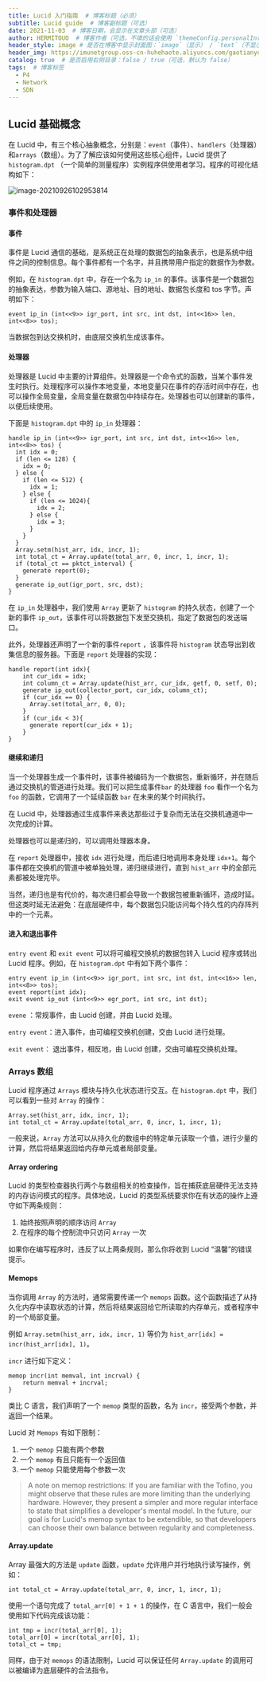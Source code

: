 ```yaml
---
title: Lucid 入门指南  # 博客标题（必须）
subtitle: Lucid guide  # 博客副标题（可选）
date: 2021-11-03  # 博客日期，会显示在文章头部（可选）
author: HERMITOUO  # 博客作者（可选，不填的话会使用 `themeConfig.personalInfo.name`）
header_style: image # 是否在博客中显示封面图：`image`（显示） / `text`（不显示）（可选，默认为 `text`）
header_img: https://imunetgroup.oss-cn-huhehaote.aliyuncs.com/gaotianyu/2021-11-3-lucid-start.png  # 博客封面图（必须，即使上一项选了 `text`，图片也需要在首页显示）
catalog: true  # 是否启用右侧目录：false / true（可选，默认为 false）
tags:  # 博客标签
  - P4
  - Network
  - SDN
---
```


## Lucid 基础概念
在 Lucid 中，有三个核心抽象概念，分别是：`event`（事件）、`handlers`（处理器）和`arrays`（数组）。为了了解应该如何使用这些核心组件，Lucid 提供了 `histogram.dpt` （一个简单的测量程序）实例程序供使用者学习。程序的可视化结构如下：

![image-20210926102953814](https://imunetgroup.oss-cn-huhehaote.aliyuncs.com/gaotianyu/image-20210926102953814.png)

### 事件和处理器

#### 事件

事件是 Lucid 通信的基础，是系统正在处理的数据包的抽象表示，也是系统中组件之间的控制信息。每个事件都有一个名字，并且携带用户指定的数据作为参数。

例如，在 `histogram.dpt` 中，存在一个名为 `ip_in` 的事件。该事件是一个数据包的抽象表达，参数为输入端口、源地址、目的地址、数据包长度和 tos 字节。声明如下：

```lucid
event ip_in (int<<9>> igr_port, int src, int dst, int<<16>> len, int<<8>> tos);
```

当数据包到达交换机时，由底层交换机生成该事件。

#### 处理器

处理器是 Lucid 中主要的计算组件。处理器是一个命令式的函数，当某个事件发生时执行。处理程序可以操作本地变量，本地变量只在事件的存活时间中存在，也可以操作全局变量，全局变量在数据包中持续存在。处理器也可以创建新的事件，以便后续使用。

下面是 `histogram.dpt` 中的 `ip_in` 处理器：

```lucid
handle ip_in (int<<9>> igr_port, int src, int dst, int<<16>> len, int<<8>> tos) {
  int idx = 0;
  if (len <= 128) { 
    idx = 0;
  } else {
    if (len <= 512) {
      idx = 1;
    } else {
      if (len <= 1024){ 
        idx = 2;
      } else {
        idx = 3;
      }
    }
  }
  Array.setm(hist_arr, idx, incr, 1);
  int total_ct = Array.update(total_arr, 0, incr, 1, incr, 1);
  if (total_ct == pktct_interval) {
    generate report(0);
  }
  generate ip_out(igr_port, src, dst);
}
```

在 `ip_in` 处理器中，我们使用 `Array` 更新了 `histogram` 的持久状态，创建了一个新的事件 `ip_out`，该事件可以将数据包下发至交换机，指定了数据包的发送端口。

此外，处理器还声明了一个新的事件`report` ，该事件将 `histogram` 状态导出到收集信息的服务器。下面是 `report` 处理器的实现：

```lucid
handle report(int idx){
    int cur_idx = idx; 
    int column_ct = Array.update(hist_arr, cur_idx, getf, 0, setf, 0);
    generate ip_out(collector_port, cur_idx, column_ct);                
    if (cur_idx == 0) {
      Array.set(total_arr, 0, 0);      
    }
    if (cur_idx < 3){       
      generate report(cur_idx + 1);
    }
}
```

#### 继续和递归

当一个处理器生成一个事件时，该事件被编码为一个数据包，重新循环，并在随后通过交换机的管道进行处理。我们可以把生成事件`bar` 的处理器 `foo` 看作一个名为 `foo` 的函数，它调用了一个延续函数 `bar` 在未来的某个时间执行。

在 Lucid 中，处理器通过生成事件来表达那些过于复杂而无法在交换机通道中一次完成的计算。

处理器也可以是递归的，可以调用处理器本身。

在 `report` 处理器中，接收 `idx` 进行处理，而后递归地调用本身处理 `idx+1`。每个事件都在交换机的管道中被单独处理，递归继续进行，直到 `hist_arr` 中的全部元素都被处理完毕。

当然，递归也是有代价的，每次递归都会导致一个数据包被重新循环，造成时延。但这类时延无法避免：在底层硬件中，每个数据包只能访问每个持久性的内存阵列中的一个元素。

#### 进入和退出事件

`entry event` 和 `exit event` 可以将可编程交换机的数据包转入 Lucid 程序或转出 Lucid 程序。例如，在 `histogram.dpt` 中有如下两个事件：

```lucid
entry event ip_in (int<<9>> igr_port, int src, int dst, int<<16>> len, int<<8>> tos);
event report(int idx);
exit event ip_out (int<<9>> egr_port, int src, int dst);
```

`evene` ：常规事件，由 Lucid 创建，并由 Lucid 处理。

`entry event`：进入事件，由可编程交换机创建，交由 Lucid 进行处理。

`exit event`： 退出事件，相反地，由 Lucid 创建，交由可编程交换机处理。

### Arrays 数组

Lucid 程序通过 `Arrays` 模块与持久化状态进行交互。在 `histogram.dpt` 中，我们可以看到一些对 `Array` 的操作：

```lucid
Array.set(hist_arr, idx, incr, 1);
int total_ct = Array.update(total_arr, 0, incr, 1, incr, 1);
```

一般来说，`Array` 方法可以从持久化的数组中的特定单元读取一个值，进行少量的计算，然后将结果返回给内存单元或者局部变量。

#### Array ordering

Lucid 的类型检查器执行两个与数组相关的检查操作，旨在捕获底层硬件无法支持的内存访问模式的程序。具体地说，Lucid 的类型系统要求你在有状态的操作上遵守如下两条规则：

1. 始终按照声明的顺序访问 `Array`
2. 在程序的每个控制流中只访问 `Array` 一次

如果你在编写程序时，违反了以上两条规则，那么你将收到 Lucid “温馨”的错误提示。

#### **Memops**

当你调用 `Array` 的方法时，通常需要传递一个 `memops` 函数。这个函数描述了从持久化内存中读取状态的计算，然后将结果返回给它所读取的内存单元，或者程序中的一个局部变量。

例如 `Array.setm(hist_arr, idx, incr, 1)` 等价为 `hist_arr[idx] = incr(hist_arr[idx], 1)`。

`incr` 进行如下定义：

```lucid
memop incr(int memval, int incrval) {
    return memval + incrval;
}
```

类比 C 语言，我们声明了一个 `memop` 类型的函数，名为 `incr`，接受两个参数，并返回一个结果。

Lucid 对 `Memops` 有如下限制：

1. 一个 `memop` 只能有两个参数
2. 一个 `memop` 有且只能有一个返回值
3. 一个 `memop` 只能使用每个参数一次

> A note on memop restrictions: If you are familiar with the Tofino, you might observe that these rules are more limiting than the underlying hardware. However, they present a simpler and more regular interface to state that simplifies a developer's mental model. In the future, our goal is for Lucid's memop syntax to be extendible, so that developers can choose their own balance between regularity and completeness.

#### Array.update

Array 最强大的方法是 `update` 函数，`update` 允许用户并行地执行读写操作，例如：

```lucid
int total_ct = Array.update(total_arr, 0, incr, 1, incr, 1);
```

使用一个语句完成了 `total_arr[0] + 1 + 1` 的操作，在 C 语言中，我们一般会使用如下代码完成该功能：

```
int tmp = incr(total_arr[0], 1); 
total_arr[0] = incr(total_arr[0], 1); 
total_ct = tmp;
```

同样，由于对 `memops` 的语法限制，Lucid 可以保证任何 `Array.update` 的调用可以被编译为底层硬件的合法指令。
